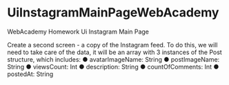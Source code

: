 # UiInstagramMainPageWebAcademy

WebAcademy Homework Ui Instagram Main Page

Create a second screen - a copy of the Instagram feed. To do this, we will need to take care of the data, it will be an array with 3 instances of the Post structure, which includes:
● avatarImageName: String
● postImageName: String
● viewsCount: Int
● description: String
● countOfComments: Int
● postedAt: String

